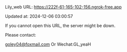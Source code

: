 Lily_web URL: https://222f-61-165-102-156.ngrok-free.app

Updated at: 2024-12-06 03:00:57

If you cannot open this URL, the server might be down.

Please contact: 

goley04@foxmail.com Or Wechat:GL_yeaH